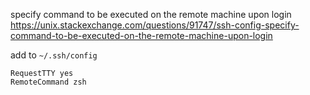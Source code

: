 

specify command to be executed on the remote machine upon login  
https://unix.stackexchange.com/questions/91747/ssh-config-specify-command-to-be-executed-on-the-remote-machine-upon-login

add to `~/.ssh/config`
```
RequestTTY yes
RemoteCommand zsh
```
